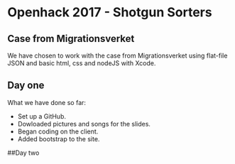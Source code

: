 # Openhack 2017 - Shotgun Sorters

## Case from Migrationsverket

We have chosen to work with the case from Migrationsverket using flat-file JSON and basic html, css and nodeJS with Xcode.

## Day one
What we have done so far:
* Set up a GitHub.
* Dowloaded pictures and songs for the slides.
* Began coding on the client.
* Added bootstrap to the site.


##Day two
